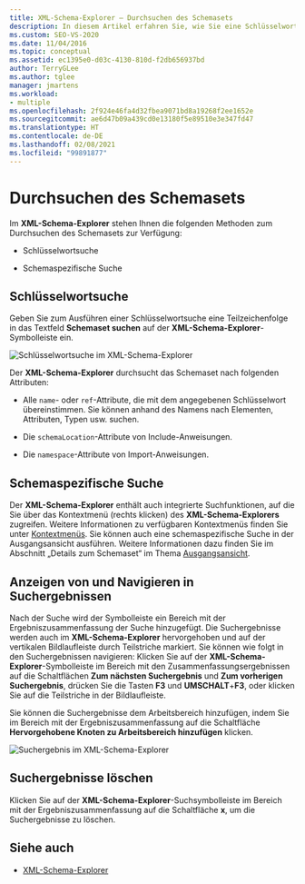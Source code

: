 ```yaml
---
title: XML-Schema-Explorer – Durchsuchen des Schemasets
description: In diesem Artikel erfahren Sie, wie Sie eine Schlüsselwortsuche und eine schemaspezifische Suche des Schemasets im XML-Schema-Explorer durchführen.
ms.custom: SEO-VS-2020
ms.date: 11/04/2016
ms.topic: conceptual
ms.assetid: ec1395e0-d03c-4130-810d-f2db656937bd
author: TerryGLee
ms.author: tglee
manager: jmartens
ms.workload:
- multiple
ms.openlocfilehash: 2f924e46fa4d32fbea9071bd8a19268f2ee1652e
ms.sourcegitcommit: ae6d47b09a439cd0e13180f5e89510e3e347fd47
ms.translationtype: HT
ms.contentlocale: de-DE
ms.lasthandoff: 02/08/2021
ms.locfileid: "99891877"
---
```

# <a name="search-the-schema-set"></a>Durchsuchen des Schemasets

Im **XML-Schema-Explorer** stehen Ihnen die folgenden Methoden zum Durchsuchen des Schemasets zur Verfügung:

- Schlüsselwortsuche

- Schemaspezifische Suche

## <a name="keyword-search"></a>Schlüsselwortsuche

Geben Sie zum Ausführen einer Schlüsselwortsuche eine Teilzeichenfolge in das Textfeld **Schemaset suchen** auf der **XML-Schema-Explorer**-Symbolleiste ein.

![Schlüsselwortsuche im XML-Schema-Explorer](../xml-tools/media/schemaexplorersearch.gif)

Der **XML-Schema-Explorer** durchsucht das Schemaset nach folgenden Attributen:

- Alle `name`- oder `ref`-Attribute, die mit dem angegebenen Schlüsselwort übereinstimmen. Sie können anhand des Namens nach Elementen, Attributen, Typen usw. suchen.

- Die `schemaLocation`-Attribute von Include-Anweisungen.

- Die `namespace`-Attribute von Import-Anweisungen.

## <a name="schema-specific-search"></a>Schemaspezifische Suche

Der **XML-Schema-Explorer** enthält auch integrierte Suchfunktionen, auf die Sie über das Kontextmenü (rechts klicken) des **XML-Schema-Explorers** zugreifen. Weitere Informationen zu verfügbaren Kontextmenüs finden Sie unter [Kontextmenüs](../xml-tools/context-menus-xml-schema-explorer.md). Sie können auch eine schemaspezifische Suche in der Ausgangsansicht ausführen. Weitere Informationen dazu finden Sie im Abschnitt „Details zum Schemaset“ im Thema [Ausgangsansicht](../xml-tools/start-view.md).

## <a name="display-and-navigate-search-results"></a>Anzeigen von und Navigieren in Suchergebnissen

Nach der Suche wird der Symbolleiste ein Bereich mit der Ergebniszusammenfassung der Suche hinzugefügt. Die Suchergebnisse werden auch im **XML-Schema-Explorer** hervorgehoben und auf der vertikalen Bildlaufleiste durch Teilstriche markiert. Sie können wie folgt in den Suchergebnissen navigieren: Klicken Sie auf der **XML-Schema-Explorer**-Symbolleiste im Bereich mit den Zusammenfassungsergebnissen auf die Schaltflächen **Zum nächsten Suchergebnis** und **Zum vorherigen Suchergebnis**, drücken Sie die Tasten **F3** und **UMSCHALT**+**F3**, oder klicken Sie auf die Teilstriche in der Bildlaufleiste.

Sie können die Suchergebnisse dem Arbeitsbereich hinzufügen, indem Sie im Bereich mit der Ergebniszusammenfassung auf die Schaltfläche **Hervorgehobene Knoten zu Arbeitsbereich hinzufügen** klicken.

![Suchergebnis im XML-Schema-Explorer](../xml-tools/media/schemaexplorersearchresult.gif)

## <a name="clear-search-results"></a>Suchergebnisse löschen

Klicken Sie auf der **XML-Schema-Explorer**-Suchsymbolleiste im Bereich mit der Ergebniszusammenfassung auf die Schaltfläche **x**, um die Suchergebnisse zu löschen.

## <a name="see-also"></a>Siehe auch

- [XML-Schema-Explorer](../xml-tools/xml-schema-explorer.md)
